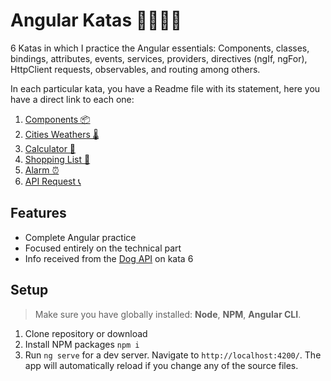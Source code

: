# Angular Katas 📝🥋🐱‍👤

6 Katas in which I practice the Angular essentials:
Components, classes, bindings, attributes, events, services, providers, directives (ngIf, ngFor), HttpClient requests, observables, and routing among others.

In each particular kata, you have a Readme file with its statement, here you have a direct link to each one: 

1. [Components 📦](https://github.com/CeliaRozalenM/angular-katas/tree/master/components)
2. [Cities Weathers 🌡️](https://github.com/CeliaRozalenM/angular-katas/tree/master/cities-weathers)
3. [Calculator 🔢](https://github.com/CeliaRozalenM/angular-katas/tree/master/calculator)
4. [Shopping List 🛒](https://github.com/CeliaRozalenM/angular-katas/tree/master/shopping-list)
5. [Alarm ⏰](https://github.com/CeliaRozalenM/angular-katas/tree/master/alarm)
6. [API Request 📞](https://github.com/CeliaRozalenM/angular-katas/tree/master/api-request)

## Features

- Complete Angular practice
- Focused entirely on the technical part
- Info received from the [Dog API](https://dog.ceo/dog-api/) on kata 6

## Setup
> Make sure you have globally installed: **Node**, **NPM**, **Angular CLI**.

1. Clone repository or download
2. Install NPM packages `npm i`
3. Run `ng serve` for a dev server. Navigate to `http://localhost:4200/`. The app will automatically reload if you change any of the source files.

